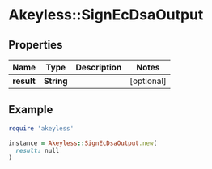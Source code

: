 # Akeyless::SignEcDsaOutput

## Properties

| Name | Type | Description | Notes |
| ---- | ---- | ----------- | ----- |
| **result** | **String** |  | [optional] |

## Example

```ruby
require 'akeyless'

instance = Akeyless::SignEcDsaOutput.new(
  result: null
)
```

